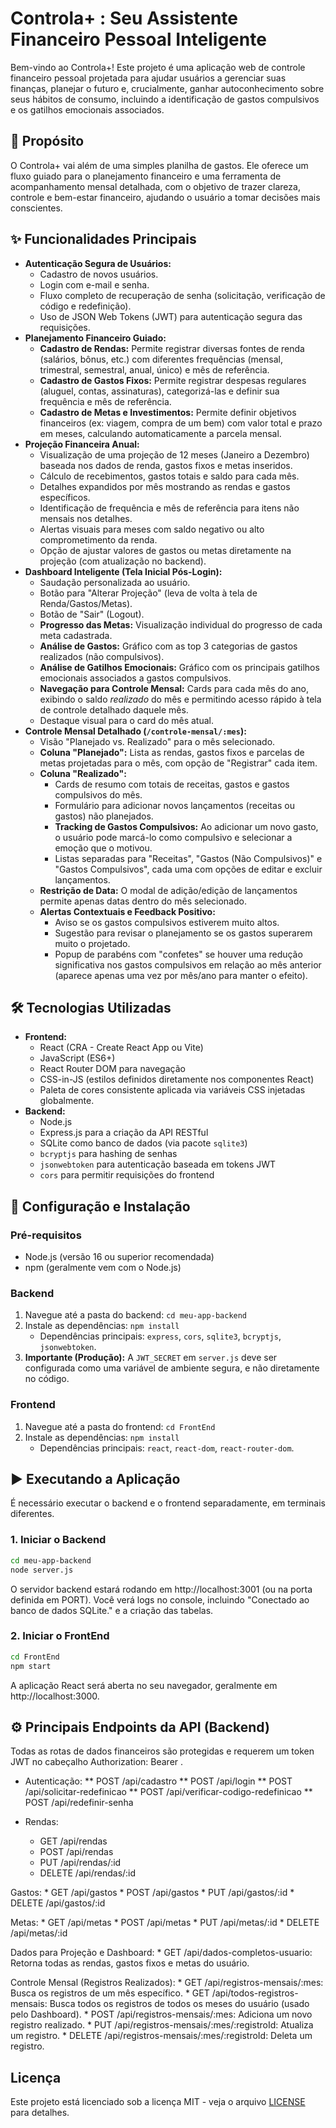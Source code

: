 # Controla+ : Seu Assistente Financeiro Pessoal Inteligente

Bem-vindo ao Controla+\! Este projeto é uma aplicação web de controle financeiro pessoal projetada para ajudar usuários a gerenciar suas finanças, planejar o futuro e, crucialmente, ganhar autoconhecimento sobre seus hábitos de consumo, incluindo a identificação de gastos compulsivos e os gatilhos emocionais associados.

## 🎯 Propósito

O Controla+ vai além de uma simples planilha de gastos. Ele oferece um fluxo guiado para o planejamento financeiro e uma ferramenta de acompanhamento mensal detalhada, com o objetivo de trazer clareza, controle e bem-estar financeiro, ajudando o usuário a tomar decisões mais conscientes.

## ✨ Funcionalidades Principais

  * **Autenticação Segura de Usuários:**
      * Cadastro de novos usuários.
      * Login com e-mail e senha.
      * Fluxo completo de recuperação de senha (solicitação, verificação de código e redefinição).
      * Uso de JSON Web Tokens (JWT) para autenticação segura das requisições.
  * **Planejamento Financeiro Guiado:**
      * **Cadastro de Rendas:** Permite registrar diversas fontes de renda (salários, bônus, etc.) com diferentes frequências (mensal, trimestral, semestral, anual, único) e mês de referência.
      * **Cadastro de Gastos Fixos:** Permite registrar despesas regulares (aluguel, contas, assinaturas), categorizá-las e definir sua frequência e mês de referência.
      * **Cadastro de Metas e Investimentos:** Permite definir objetivos financeiros (ex: viagem, compra de um bem) com valor total e prazo em meses, calculando automaticamente a parcela mensal.
  * **Projeção Financeira Anual:**
      * Visualização de uma projeção de 12 meses (Janeiro a Dezembro) baseada nos dados de renda, gastos fixos e metas inseridos.
      * Cálculo de recebimentos, gastos totais e saldo para cada mês.
      * Detalhes expandidos por mês mostrando as rendas e gastos específicos.
      * Identificação de frequência e mês de referência para itens não mensais nos detalhes.
      * Alertas visuais para meses com saldo negativo ou alto comprometimento da renda.
      * Opção de ajustar valores de gastos ou metas diretamente na projeção (com atualização no backend).
  * **Dashboard Inteligente (Tela Inicial Pós-Login):**
      * Saudação personalizada ao usuário.
      * Botão para "Alterar Projeção" (leva de volta à tela de Renda/Gastos/Metas).
      * Botão de "Sair" (Logout).
      * **Progresso das Metas:** Visualização individual do progresso de cada meta cadastrada.
      * **Análise de Gastos:** Gráfico com as top 3 categorias de gastos realizados (não compulsivos).
      * **Análise de Gatilhos Emocionais:** Gráfico com os principais gatilhos emocionais associados a gastos compulsivos.
      * **Navegação para Controle Mensal:** Cards para cada mês do ano, exibindo o saldo *realizado* do mês e permitindo acesso rápido à tela de controle detalhado daquele mês.
      * Destaque visual para o card do mês atual.
  * **Controle Mensal Detalhado (`/controle-mensal/:mes`):**
      * Visão "Planejado vs. Realizado" para o mês selecionado.
      * **Coluna "Planejado":** Lista as rendas, gastos fixos e parcelas de metas projetadas para o mês, com opção de "Registrar" cada item.
      * **Coluna "Realizado":**
          * Cards de resumo com totais de receitas, gastos e gastos compulsivos do mês.
          * Formulário para adicionar novos lançamentos (receitas ou gastos) não planejados.
          * **Tracking de Gastos Compulsivos:** Ao adicionar um novo gasto, o usuário pode marcá-lo como compulsivo e selecionar a emoção que o motivou.
          * Listas separadas para "Receitas", "Gastos (Não Compulsivos)" e "Gastos Compulsivos", cada uma com opções de editar e excluir lançamentos.
      * **Restrição de Data:** O modal de adição/edição de lançamentos permite apenas datas dentro do mês selecionado.
      * **Alertas Contextuais e Feedback Positivo:**
          * Aviso se os gastos compulsivos estiverem muito altos.
          * Sugestão para revisar o planejamento se os gastos superarem muito o projetado.
          * Popup de parabéns com "confetes" se houver uma redução significativa nos gastos compulsivos em relação ao mês anterior (aparece apenas uma vez por mês/ano para manter o efeito).

## 🛠️ Tecnologias Utilizadas

  * **Frontend:**
      * React (CRA - Create React App ou Vite)
      * JavaScript (ES6+)
      * React Router DOM para navegação
      * CSS-in-JS (estilos definidos diretamente nos componentes React)
      * Paleta de cores consistente aplicada via variáveis CSS injetadas globalmente.
  * **Backend:**
      * Node.js
      * Express.js para a criação da API RESTful
      * SQLite como banco de dados (via pacote `sqlite3`)
      * `bcryptjs` para hashing de senhas
      * `jsonwebtoken` para autenticação baseada em tokens JWT
      * `cors` para permitir requisições do frontend

## 🚀 Configuração e Instalação

### Pré-requisitos

  * Node.js (versão 16 ou superior recomendada)
  * npm (geralmente vem com o Node.js)

### Backend

1.  Navegue até a pasta do backend: `cd meu-app-backend`
2.  Instale as dependências: `npm install`
      * Dependências principais: `express`, `cors`, `sqlite3`, `bcryptjs`, `jsonwebtoken`.
3.  **Importante (Produção):** A `JWT_SECRET` em `server.js` deve ser configurada como uma variável de ambiente segura, e não diretamente no código.

### Frontend

1.  Navegue até a pasta do frontend: `cd FrontEnd`
2.  Instale as dependências: `npm install`
      * Dependências principais: `react`, `react-dom`, `react-router-dom`.

## ▶️ Executando a Aplicação

É necessário executar o backend e o frontend separadamente, em terminais diferentes.

### 1\. Iniciar o Backend

```bash
cd meu-app-backend
node server.js
```

O servidor backend estará rodando em http://localhost:3001 (ou na porta definida em PORT). Você verá logs no console, incluindo "Conectado ao banco de dados SQLite." e a criação das tabelas.

### 2\. Iniciar o FrontEnd

```bash
cd FrontEnd
npm start
```

A aplicação React será aberta no seu navegador, geralmente em http://localhost:3000.

## ⚙️ Principais Endpoints da API (Backend)

Todas as rotas de dados financeiros são protegidas e requerem um token JWT no cabeçalho Authorization: Bearer <token>.

* Autenticação:
    ** POST /api/cadastro
    ** POST /api/login
    ** POST /api/solicitar-redefinicao
    ** POST /api/verificar-codigo-redefinicao
    ** POST /api/redefinir-senha

* Rendas:
    *  GET /api/rendas
    *  POST /api/rendas
    *  PUT /api/rendas/:id
    *  DELETE /api/rendas/:id

Gastos:
    *  GET /api/gastos
    *  POST /api/gastos
    *  PUT /api/gastos/:id
    *  DELETE /api/gastos/:id

Metas:
    *  GET /api/metas
    *  POST /api/metas
    *  PUT /api/metas/:id
    *  DELETE /api/metas/:id

Dados para Projeção e Dashboard:
    *  GET /api/dados-completos-usuario: Retorna todas as rendas, gastos fixos e metas do usuário.

Controle Mensal (Registros Realizados):
    *  GET /api/registros-mensais/:mes: Busca os registros de um mês específico.
    *  GET /api/todos-registros-mensais: Busca todos os registros de todos os meses do usuário (usado pelo Dashboard).
    *  POST /api/registros-mensais/:mes: Adiciona um novo registro realizado.
    *  PUT /api/registros-mensais/:mes/:registroId: Atualiza um registro.
    *  DELETE /api/registros-mensais/:mes/:registroId: Deleta um registro.

## Licença

Este projeto está licenciado sob a licença MIT - veja o arquivo [LICENSE](LICENSE) para detalhes.
